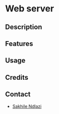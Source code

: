 # Web server 

## Description

## Features

## Usage

## Credits

## Contact
 * [Sakhile Ndlazi](https://www.twitter.com/sakhilelindah)

